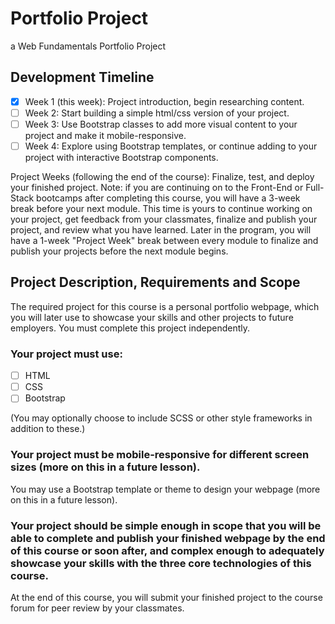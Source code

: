# Portfolio Project
a Web Fundamentals Portfolio Project

## Development Timeline
- [x] Week 1 (this week): Project introduction, begin researching content.
- [ ] Week 2: Start building a simple html/css version of your project.
- [ ] Week 3: Use Bootstrap classes to add more visual content to your project and make it mobile-responsive.
- [ ] Week 4: Explore using Bootstrap templates, or continue adding to your project with interactive Bootstrap components.
      
Project Weeks (following the end of the course): Finalize, test, and deploy your finished project.
Note: if you are continuing on to the Front-End or Full-Stack bootcamps after completing this course, you will have a 3-week break before your next module. This time is yours to continue working on your project, get feedback from your classmates, finalize and publish your project, and review what you have learned. Later in the program, you will have a 1-week "Project Week" break between every module to finalize and publish your projects before the next module begins.

## Project Description, Requirements and Scope
The required project for this course is a personal portfolio webpage, which you will later use to showcase your skills and other projects to future employers.
You must complete this project independently.
### Your project must use:
- [ ] HTML
- [ ] CSS
- [ ] Bootstrap
      
(You may optionally choose to include SCSS or other style frameworks in addition to these.)
### Your project must be mobile-responsive for different screen sizes (more on this in a future lesson).
You may use a Bootstrap template or theme to design your webpage (more on this in a future lesson).

### Your project should be simple enough in scope that you will be able to complete and publish your finished webpage by the end of this course or soon after, and complex enough to adequately showcase your skills with the three core technologies of this course.
At the end of this course, you will submit your finished project to the course forum for peer review by your classmates.
